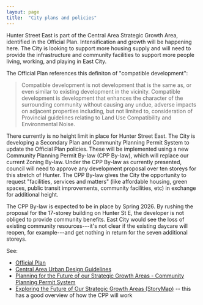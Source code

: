 ```yaml
---
layout: page
title:  "City plans and policies"
---
```


Hunter Street East is part of the Central Area Strategic Growth Area, identified in the Official Plan. Intensification and growth will be happening here. The City is looking to support more housing supply and will need to provide the infrastructure and community facilities to support more people living, working, and playing in East City.

The Official Plan references this definiton of "compatible development": 

> Compatible development is not development that is the same as, or even similar to existing development in the vicinity. Compatible development is development that enhances the character of the surrounding community without causing any undue, adverse impacts on adjacent properties including, but not limited to, consideration of Provincial guidelines relating to Land Use Compatibility and Environmental Noise.

There currently is no height limit in place for Hunter Street East. The City is developing a Secondary Plan and Community Planning Permit System to update the Official Plan policies. These will be implemented using a new Community Planning Permit By-law (CPP By-law), which will replace our current Zoning By-law. Under the CPP By-law as currently presented, council will need to approve any development proposal over ten storeys for this stretch of Hunter. The CPP By-law gives the City the opportunity to request "facilities, services and matters" (like affordable housing, green spaces, public transit improvements, community facilities, etc) in exchange for additional height. 

The CPP By-law is expected to be in place by Spring 2026. By rushing the proposal for the 17-storey building on Hunter St E, the developer is not obliged to provide community benefits. East City would see the loss of existing community resources---it's not clear if the existing daycare will reopen, for example---and get nothing in return for the seven additional storeys. 

See: 
- [Official Plan](https://www.peterborough.ca/business-building-development/planning-building-and-development/planning-and-development-services/official-plan/)
- [Central Area Urban Design Guidelines](https://www.peterborough.ca/media/mivbkdnp/ipspl23-007-appendix-a-central-area-urban-design-guidelines-accessible-2023-04-19-copy.pdf)
- [Planning for the Future of our Strategic Growth Areas - Community Planning Permit System](https://www.connectptbo.ca/planning-for-the-future)
- [Exploring the Future of Our Strategic Growth Areas (StoryMap)](https://gis.dillon.ca/maps/apps/storymaps/stories/aefd2c1ca3e84191a120801fbeffdd9c) -- this has a good overview of how the CPP will work 


